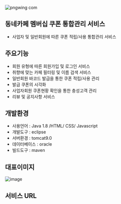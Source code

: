 ![pngwing com](https://user-images.githubusercontent.com/98806546/156997239-b8c9d456-5c2c-4bf8-b4fb-aefe59cc502a.png)
## 동네카페 멤버십 쿠폰 통합관리 서비스 
- 사업자 및 일반회원에 따른 쿠폰 적립/사용 통합관리 서비스
## 주요기능
- 회원 유형에 따른 회원가입 및 로그인 서비스
- 취향에 맞는 카페 필터링 및 이름 검색 서비스
- 일반회원 바코드 발급을 통한 쿠폰 적립/사용 관리
- 발급 쿠폰의 시각화
- 사업자회원 쿠폰현황 확인을 통한 충성고객 관리
- 리뷰 및 공지사항 서비스
## 개발환경
- 사용언어 : Java 1.8 /HTML/ CSS/ Javascript
- 개발도구 : eclipse
- 서버환경 : tomcat9.0
- 데이터베이스 : oracle
- 빌드도구 : maven
## 대표이미지
![image](https://user-images.githubusercontent.com/98806546/157779752-de084b65-b2e0-4810-882a-b076f42c53a8.png)
## 서비스 URL



